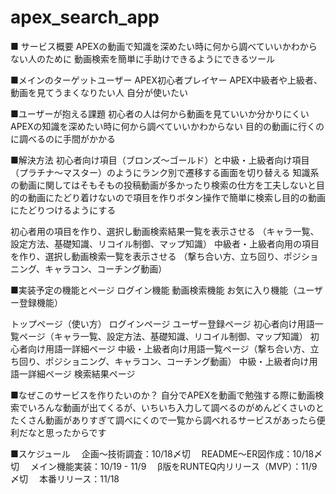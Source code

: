 # apex_search_app
■ サービス概要
APEXの動画で知識を深めたい時に何から調べていいかわからない人のために
動画検索を簡単に手助けできるようにできるツール

■メインのターゲットユーザー
APEX初心者プレイヤー
APEX中級者や上級者、動画を見てうまくなりたい人
自分が使いたい

■ユーザーが抱える課題
初心者の人は何から動画を見ていいか分かりにくい
APEXの知識を深めたい時に何から調べていいかわからない
目的の動画に行くのに調べるのに手間がかかる

■解決方法
初心者向け項目（ブロンズ〜ゴールド）と中級・上級者向け項目（プラチナ〜マスター）のようにランク別で遷移する画面を切り替える
知識系の動画に関してはそもそもの投稿動画が多かったり検索の仕方を工夫しないと目的の動画にたどり着けないので項目を作りボタン操作で簡単に検索し目的の動画にたどりつけるようにする

初心者用の項目を作り、選択し動画検索結果一覧を表示させる
（キャラ一覧、設定方法、基礎知識、リコイル制御、マップ知識）
中級者・上級者向用の項目を作り、選択し動画検索一覧を表示させる
（撃ち合い方、立ち回り、ポジショニング、キャラコン、コーチング動画）

■実装予定の機能とページ
ログイン機能
動画検索機能
お気に入り機能（ユーザー登録機能）

トップページ（使い方）
ログインページ
ユーザー登録ページ
初心者向け用語一覧ページ（キャラ一覧、設定方法、基礎知識、リコイル制御、マップ知識）
初心者向け用語一詳細ページ
中級・上級者向け用語一覧ページ（撃ち合い方、立ち回り、ポジショニング、キャラコン、コーチング動画）
中級・上級者向け用語一詳細ページ
検索結果ページ

■なぜこのサービスを作りたいのか？
自分でAPEXを動画で勉強する際に動画検索でいろんな動画が出てくるが、いちいち入力して調べるのがめんどくさいのとたくさん動画がありすぎて調べにくので一覧から調べれるサービスがあったら便利だなと思ったからです

■スケジュール
　企画〜技術調査：10/18〆切
　README〜ER図作成：10/18〆切
　メイン機能実装：10/19 - 11/9
　β版をRUNTEQ内リリース（MVP）：11/9〆切
　本番リリース：11/18